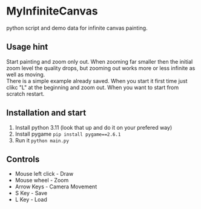 # MyInfiniteCanvas
python script and demo data for infinite canvas painting.

## Usage hint
Start painting and zoom only out. When zooming far smaller then the initial zoom level the quality drops, but zooming out works more or less infinite as well as moving.  
There is a simple example already saved. When you start it first time just clikc "L" at the beginning and zoom out. When you want to start from scratch restart.

## Installation and start
1. Install python 3.11 (look that up and do it on your prefered way)
2. Install pygame 
   ```pip install pygame==2.6.1```
3. Run it
   ```python main.py```

## Controls
- Mouse left click - Draw
- Mouse wheel - Zoom
- Arrow Keys - Camera Movement
- S Key - Save
- L Key - Load
